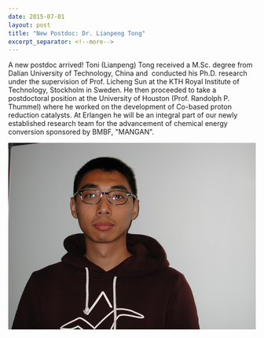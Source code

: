 ```yaml
---
date: 2015-07-01
layout: post
title: "New Postdoc: Dr. Lianpeng Tong"
excerpt_separator: <!--more-->
---
```


A new postdoc arrived! 
Toni (Lianpeng) Tong received a M.Sc. degree from Dalian University of Technology, China and  conducted his Ph.D. research under the supervision of Prof. Licheng Sun at the KTH Royal   Institute of Technology, Stockholm in Sweden.  <!--more-->
He then proceeded to take a postdoctoral position at the University of Houston (Prof. Randolph P. Thummel) where he worked on the development of Co-based proton reduction catalysts. 
At Erlangen he will be an integral part of our newly established research team for the advancement of chemical energy conversion sponsored by BMBF, "MANGAN". 


![Toni](/assets/img/2017/Toni_News.jpg)
